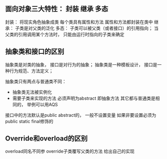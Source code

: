 ## 面向对象三大特性：  封装 继承 多态
封装： 将现实角色抽象成类  每个类具有属性和方法 属性和方法都封装在类中
继承： 子类是对父类的泛化
多态： 子类可以被父类（或者接口）的引用指向；  当父类的引用调用某个方法时， 只能由运行时指向的子类来确定

## 抽象类和接口的区别
抽象类是对类的抽象， 接口是对行为的抽象；
抽象类是一种模板设计， 接口是一种行为规范、方法定义；

抽象类只有两点与普通类不同：
- 抽象类无法被实例化
- 需要子类来实现的方法 必须声明为abstract 即抽象方法
其它都与普通类是相同的， 举例可以用AQS

接口中的方法默认是public abstract的， 一般不设置变量 如果非要设置必须为public static final修饰的

## Override和overload的区别
overload同名不同参
override子类覆写父类的方法 给出自己的实现





